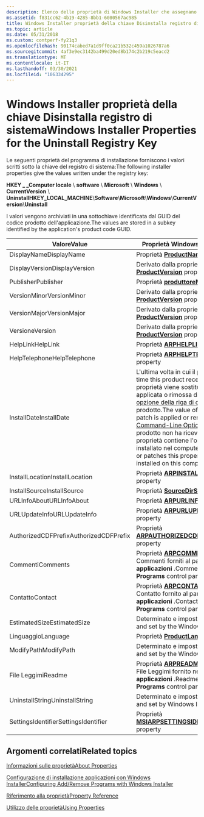 ```yaml
---
description: Elenco delle proprietà di Windows Installer che assegnano valori scritti sotto la chiave Disinstalla del registro di sistema.
ms.assetid: f831cc62-4b19-4285-8bb1-6080567ac985
title: Windows Installer proprietà della chiave Disinstalla registro di sistema
ms.topic: article
ms.date: 05/31/2018
ms.custom: contperf-fy21q3
ms.openlocfilehash: 90174cabed7a1d9ff0ca21b532c459a1026787a6
ms.sourcegitcommit: 4af3e9ec3142ba499d20ed8b174c2b219c5eacd2
ms.translationtype: MT
ms.contentlocale: it-IT
ms.lasthandoff: 03/30/2021
ms.locfileid: "106334295"
---
```

# <a name="windows-installer-properties-for-the-uninstall-registry-key"></a><span data-ttu-id="1787e-103">Windows Installer proprietà della chiave Disinstalla registro di sistema</span><span class="sxs-lookup"><span data-stu-id="1787e-103">Windows Installer Properties for the Uninstall Registry Key</span></span>

<span data-ttu-id="1787e-104">Le seguenti proprietà del programma di installazione forniscono i valori scritti sotto la chiave del registro di sistema:</span><span class="sxs-lookup"><span data-stu-id="1787e-104">The following installer properties give the values written under the registry key:</span></span>

<span data-ttu-id="1787e-105">**HKEY \_ \_Computer locale** \\ **software** \\ **Microsoft** \\ **Windows** \\ **CurrentVersion** \\ **Uninstall**</span><span class="sxs-lookup"><span data-stu-id="1787e-105">**HKEY\_LOCAL\_MACHINE**\\**Software**\\**Microsoft**\\**Windows**\\**CurrentVersion**\\**Uninstall**</span></span>

<span data-ttu-id="1787e-106">I valori vengono archiviati in una sottochiave identificata dal GUID del codice prodotto dell'applicazione.</span><span class="sxs-lookup"><span data-stu-id="1787e-106">The values are stored in a subkey identified by the application's product code GUID.</span></span>



| <span data-ttu-id="1787e-107">Valore</span><span class="sxs-lookup"><span data-stu-id="1787e-107">Value</span></span>               | <span data-ttu-id="1787e-108">Proprietà Windows Installer</span><span class="sxs-lookup"><span data-stu-id="1787e-108">Windows Installer property</span></span>                                                                                                                                                                                                                                                                                                                                           |
|---------------------|----------------------------------------------------------------------------------------------------------------------------------------------------------------------------------------------------------------------------------------------------------------------------------------------------------------------------------------------------------------------|
| <span data-ttu-id="1787e-109">DisplayName</span><span class="sxs-lookup"><span data-stu-id="1787e-109">DisplayName</span></span>         | <span data-ttu-id="1787e-110">Proprietà [**ProductName**](productname.md)</span><span class="sxs-lookup"><span data-stu-id="1787e-110">[**ProductName**](productname.md) property</span></span>                                                                                                                                                                                                                                                                                                                          |
| <span data-ttu-id="1787e-111">DisplayVersion</span><span class="sxs-lookup"><span data-stu-id="1787e-111">DisplayVersion</span></span>      | <span data-ttu-id="1787e-112">Derivato dalla proprietà [**ProductVersion**](productversion.md)</span><span class="sxs-lookup"><span data-stu-id="1787e-112">Derived from [**ProductVersion**](productversion.md) property</span></span>                                                                                                                                                                                                                                                                                                       |
| <span data-ttu-id="1787e-113">Publisher</span><span class="sxs-lookup"><span data-stu-id="1787e-113">Publisher</span></span>           | <span data-ttu-id="1787e-114">Proprietà [**produttore**](manufacturer.md)</span><span class="sxs-lookup"><span data-stu-id="1787e-114">[**Manufacturer**](manufacturer.md) property</span></span>                                                                                                                                                                                                                                                                                                                        |
| <span data-ttu-id="1787e-115">VersionMinor</span><span class="sxs-lookup"><span data-stu-id="1787e-115">VersionMinor</span></span>        | <span data-ttu-id="1787e-116">Derivato dalla proprietà [**ProductVersion**](productversion.md)</span><span class="sxs-lookup"><span data-stu-id="1787e-116">Derived from [**ProductVersion**](productversion.md) property</span></span>                                                                                                                                                                                                                                                                                                       |
| <span data-ttu-id="1787e-117">VersionMajor</span><span class="sxs-lookup"><span data-stu-id="1787e-117">VersionMajor</span></span>        | <span data-ttu-id="1787e-118">Derivato dalla proprietà [**ProductVersion**](productversion.md)</span><span class="sxs-lookup"><span data-stu-id="1787e-118">Derived from [**ProductVersion**](productversion.md) property</span></span>                                                                                                                                                                                                                                                                                                       |
| <span data-ttu-id="1787e-119">Versione</span><span class="sxs-lookup"><span data-stu-id="1787e-119">Version</span></span>             | <span data-ttu-id="1787e-120">Derivato dalla proprietà [**ProductVersion**](productversion.md)</span><span class="sxs-lookup"><span data-stu-id="1787e-120">Derived from [**ProductVersion**](productversion.md) property</span></span>                                                                                                                                                                                                                                                                                                       |
| <span data-ttu-id="1787e-121">HelpLink</span><span class="sxs-lookup"><span data-stu-id="1787e-121">HelpLink</span></span>            | <span data-ttu-id="1787e-122">Proprietà [**ARPHELPLINK**](arphelplink.md)</span><span class="sxs-lookup"><span data-stu-id="1787e-122">[**ARPHELPLINK**](arphelplink.md) property</span></span>                                                                                                                                                                                                                                                                                                                          |
| <span data-ttu-id="1787e-123">HelpTelephone</span><span class="sxs-lookup"><span data-stu-id="1787e-123">HelpTelephone</span></span>       | <span data-ttu-id="1787e-124">Proprietà [**ARPHELPTELEPHONE**](arphelptelephone.md)</span><span class="sxs-lookup"><span data-stu-id="1787e-124">[**ARPHELPTELEPHONE**](arphelptelephone.md) property</span></span>                                                                                                                                                                                                                                                                                                                |
| <span data-ttu-id="1787e-125">InstallDate</span><span class="sxs-lookup"><span data-stu-id="1787e-125">InstallDate</span></span>         | <span data-ttu-id="1787e-126">L'ultima volta in cui il prodotto ha ricevuto il servizio.</span><span class="sxs-lookup"><span data-stu-id="1787e-126">The last time this product received service.</span></span> <span data-ttu-id="1787e-127">Il valore di questa proprietà viene sostituito ogni volta che una patch viene applicata o rimossa dal prodotto oppure viene utilizzata l' [opzione della riga di comando](command-line-options.md) /v per ripristinare il prodotto.</span><span class="sxs-lookup"><span data-stu-id="1787e-127">The value of this property is replaced each time a patch is applied or removed from the product or the /v [Command-Line Option](command-line-options.md) is used to repair the product.</span></span> <span data-ttu-id="1787e-128">Se il prodotto non ha ricevuto alcuna riparazione o patch, questa proprietà contiene l'ora in cui questo prodotto è stato installato nel computer.</span><span class="sxs-lookup"><span data-stu-id="1787e-128">If the product has received no repairs or patches this property contains the time this product was installed on this computer.</span></span> |
| <span data-ttu-id="1787e-129">InstallLocation</span><span class="sxs-lookup"><span data-stu-id="1787e-129">InstallLocation</span></span>     | <span data-ttu-id="1787e-130">Proprietà [**ARPINSTALLLOCATION**](arpinstalllocation.md)</span><span class="sxs-lookup"><span data-stu-id="1787e-130">[**ARPINSTALLLOCATION**](arpinstalllocation.md) property</span></span>                                                                                                                                                                                                                                                                                                            |
| <span data-ttu-id="1787e-131">InstallSource</span><span class="sxs-lookup"><span data-stu-id="1787e-131">InstallSource</span></span>       | <span data-ttu-id="1787e-132">Proprietà [**SourceDir**](sourcedir.md)</span><span class="sxs-lookup"><span data-stu-id="1787e-132">[**SourceDir**](sourcedir.md) property</span></span>                                                                                                                                                                                                                                                                                                                              |
| <span data-ttu-id="1787e-133">URLInfoAbout</span><span class="sxs-lookup"><span data-stu-id="1787e-133">URLInfoAbout</span></span>        | <span data-ttu-id="1787e-134">Proprietà [**ARPURLINFOABOUT**](arpurlinfoabout.md)</span><span class="sxs-lookup"><span data-stu-id="1787e-134">[**ARPURLINFOABOUT**](arpurlinfoabout.md) property</span></span>                                                                                                                                                                                                                                                                                                                  |
| <span data-ttu-id="1787e-135">URLUpdateInfo</span><span class="sxs-lookup"><span data-stu-id="1787e-135">URLUpdateInfo</span></span>       | <span data-ttu-id="1787e-136">Proprietà [**ARPURLUPDATEINFO**](arpurlupdateinfo.md)</span><span class="sxs-lookup"><span data-stu-id="1787e-136">[**ARPURLUPDATEINFO**](arpurlupdateinfo.md) property</span></span>                                                                                                                                                                                                                                                                                                                |
| <span data-ttu-id="1787e-137">AuthorizedCDFPrefix</span><span class="sxs-lookup"><span data-stu-id="1787e-137">AuthorizedCDFPrefix</span></span> | <span data-ttu-id="1787e-138">Proprietà [**ARPAUTHORIZEDCDFPREFIX**](arpauthorizedcdfprefix.md)</span><span class="sxs-lookup"><span data-stu-id="1787e-138">[**ARPAUTHORIZEDCDFPREFIX**](arpauthorizedcdfprefix.md) property</span></span>                                                                                                                                                                                                                                                                                                    |
| <span data-ttu-id="1787e-139">Commenti</span><span class="sxs-lookup"><span data-stu-id="1787e-139">Comments</span></span>            | <span data-ttu-id="1787e-140">Proprietà [**ARPCOMMENTS**](arpcomments.md)</span><span class="sxs-lookup"><span data-stu-id="1787e-140">[**ARPCOMMENTS**](arpcomments.md) property</span></span> <br/> <span data-ttu-id="1787e-141">Commenti forniti al pannello di controllo **Installazione applicazioni** .</span><span class="sxs-lookup"><span data-stu-id="1787e-141">Comments provided to the **Add or Remove Programs** control panel.</span></span><br/>                                                                                                                                                                                                                                |
| <span data-ttu-id="1787e-142">Contatto</span><span class="sxs-lookup"><span data-stu-id="1787e-142">Contact</span></span>             | <span data-ttu-id="1787e-143">Proprietà [**ARPCONTACT**](arpcontact.md)</span><span class="sxs-lookup"><span data-stu-id="1787e-143">[**ARPCONTACT**](arpcontact.md) property</span></span> <br/> <span data-ttu-id="1787e-144">Contatto fornito al pannello di controllo **Installazione applicazioni** .</span><span class="sxs-lookup"><span data-stu-id="1787e-144">Contact provided to the **Add or Remove Programs** control panel.</span></span><br/>                                                                                                                                                                                                                                   |
| <span data-ttu-id="1787e-145">EstimatedSize</span><span class="sxs-lookup"><span data-stu-id="1787e-145">EstimatedSize</span></span>       | <span data-ttu-id="1787e-146">Determinato e impostato dal Windows Installer.</span><span class="sxs-lookup"><span data-stu-id="1787e-146">Determined and set by the Windows Installer.</span></span>                                                                                                                                                                                                                                                                                                                         |
| <span data-ttu-id="1787e-147">Linguaggio</span><span class="sxs-lookup"><span data-stu-id="1787e-147">Language</span></span>            | <span data-ttu-id="1787e-148">Proprietà [**ProductLanguage**](productlanguage.md)</span><span class="sxs-lookup"><span data-stu-id="1787e-148">[**ProductLanguage**](productlanguage.md) property</span></span>                                                                                                                                                                                                                                                                                                                  |
| <span data-ttu-id="1787e-149">ModifyPath</span><span class="sxs-lookup"><span data-stu-id="1787e-149">ModifyPath</span></span>          | <span data-ttu-id="1787e-150">Determinato e impostato dal Windows Installer.</span><span class="sxs-lookup"><span data-stu-id="1787e-150">Determined and set by the Windows Installer.</span></span>                                                                                                                                                                                                                                                                                                                         |
| <span data-ttu-id="1787e-151">File Leggimi</span><span class="sxs-lookup"><span data-stu-id="1787e-151">Readme</span></span>              | <span data-ttu-id="1787e-152">Proprietà [**ARPREADME**](arpreadme.md)</span><span class="sxs-lookup"><span data-stu-id="1787e-152">[**ARPREADME**](arpreadme.md) property</span></span> <br/> <span data-ttu-id="1787e-153">File Leggimi fornito nel pannello di controllo **Installazione applicazioni** .</span><span class="sxs-lookup"><span data-stu-id="1787e-153">Readme provided to the **Add or Remove Programs** control panel.</span></span><br/>                                                                                                                                                                                                                                      |
| <span data-ttu-id="1787e-154">UninstallString</span><span class="sxs-lookup"><span data-stu-id="1787e-154">UninstallString</span></span>     | <span data-ttu-id="1787e-155">Determinato e impostato dal Windows Installer.</span><span class="sxs-lookup"><span data-stu-id="1787e-155">Determined and set by Windows Installer.</span></span>                                                                                                                                                                                                                                                                                                                             |
| <span data-ttu-id="1787e-156">SettingsIdentifier</span><span class="sxs-lookup"><span data-stu-id="1787e-156">SettingsIdentifier</span></span>  | <span data-ttu-id="1787e-157">Proprietà [**MSIARPSETTINGSIDENTIFIER**](msiarpsettingsidentifier.md)</span><span class="sxs-lookup"><span data-stu-id="1787e-157">[**MSIARPSETTINGSIDENTIFIER**](msiarpsettingsidentifier.md) property</span></span>                                                                                                                                                                                                                                                                                                |



 

## <a name="related-topics"></a><span data-ttu-id="1787e-158">Argomenti correlati</span><span class="sxs-lookup"><span data-stu-id="1787e-158">Related topics</span></span>

<dl> <dt>

[<span data-ttu-id="1787e-159">Informazioni sulle proprietà</span><span class="sxs-lookup"><span data-stu-id="1787e-159">About Properties</span></span>](about-properties.md)
</dt> <dt>

[<span data-ttu-id="1787e-160">Configurazione di installazione applicazioni con Windows Installer</span><span class="sxs-lookup"><span data-stu-id="1787e-160">Configuring Add/Remove Programs with Windows Installer</span></span>](configuring-add-remove-programs-with-windows-installer.md)
</dt> <dt>

[<span data-ttu-id="1787e-161">Riferimento alla proprietà</span><span class="sxs-lookup"><span data-stu-id="1787e-161">Property Reference</span></span>](property-reference.md)
</dt> <dt>

[<span data-ttu-id="1787e-162">Utilizzo delle proprietà</span><span class="sxs-lookup"><span data-stu-id="1787e-162">Using Properties</span></span>](using-properties.md)
</dt> </dl>

 

 




